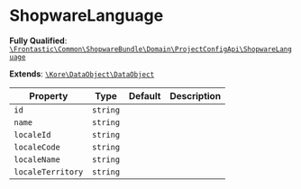 #  ShopwareLanguage

**Fully Qualified**: [`\Frontastic\Common\ShopwareBundle\Domain\ProjectConfigApi\ShopwareLanguage`](../../../../../src/php/ShopwareBundle/Domain/ProjectConfigApi/ShopwareLanguage.php)

**Extends**: [`\Kore\DataObject\DataObject`](https://github.com/kore/DataObject)

Property|Type|Default|Description
--------|----|-------|-----------
`id`|`string`||
`name`|`string`||
`localeId`|`string`||
`localeCode`|`string`||
`localeName`|`string`||
`localeTerritory`|`string`||

